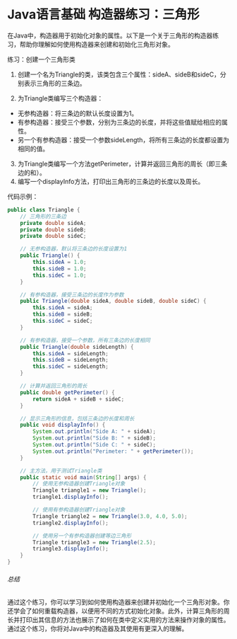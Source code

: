 # Java语言基础 构造器练习：三角形

在Java中，构造器用于初始化对象的属性。以下是一个关于三角形的构造器练习，帮助你理解如何使用构造器来创建和初始化三角形对象。

练习：创建一个三角形类

1. 创建一个名为Triangle的类，该类包含三个属性：sideA、sideB和sideC，分别表示三角形的三条边。

2. 为Triangle类编写三个构造器：

- 无参构造器：将三条边的默认长度设置为1。
- 有参构造器：接受三个参数，分别为三条边的长度，并将这些值赋给相应的属性。
- 另一个有参构造器：接受一个参数sideLength，将所有三条边的长度都设置为相同的值。

3. 为Triangle类编写一个方法getPerimeter，计算并返回三角形的周长（即三条边的和）。
4. 编写一个displayInfo方法，打印出三角形的三条边的长度以及周长。

代码示例：
```java
public class Triangle {
    // 三角形的三条边
    private double sideA;
    private double sideB;
    private double sideC;

    // 无参构造器，默认将三条边的长度设置为1
    public Triangle() {
        this.sideA = 1.0;
        this.sideB = 1.0;
        this.sideC = 1.0;
    }

    // 有参构造器，接受三条边的长度作为参数
    public Triangle(double sideA, double sideB, double sideC) {
        this.sideA = sideA;
        this.sideB = sideB;
        this.sideC = sideC;
    }

    // 有参构造器，接受一个参数，所有三条边的长度相同
    public Triangle(double sideLength) {
        this.sideA = sideLength;
        this.sideB = sideLength;
        this.sideC = sideLength;
    }

    // 计算并返回三角形的周长
    public double getPerimeter() {
        return sideA + sideB + sideC;
    }

    // 显示三角形的信息，包括三条边的长度和周长
    public void displayInfo() {
        System.out.println("Side A: " + sideA);
        System.out.println("Side B: " + sideB);
        System.out.println("Side C: " + sideC);
        System.out.println("Perimeter: " + getPerimeter());
    }

    // 主方法，用于测试Triangle类
    public static void main(String[] args) {
        // 使用无参构造器创建Triangle对象
        Triangle triangle1 = new Triangle();
        triangle1.displayInfo();

        // 使用有参构造器创建Triangle对象
        Triangle triangle2 = new Triangle(3.0, 4.0, 5.0);
        triangle2.displayInfo();

        // 使用另一个有参构造器创建等边三角形
        Triangle triangle3 = new Triangle(2.5);
        triangle3.displayInfo();
    }
}
```

###### 总结

通过这个练习，你可以学习到如何使用构造器来创建并初始化一个三角形对象。你还学会了如何重载构造器，以便用不同的方式初始化对象。此外，计算三角形的周长并打印出其信息的方法也展示了如何在类中定义实用的方法来操作对象的属性。通过这个练习，你将对Java中的构造器及其使用有更深入的理解。